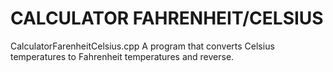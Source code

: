 # CALCULATOR FAHRENHEIT/CELSIUS
CalculatorFarenheitCelsius.cpp
A program that converts Celsius temperatures to Fahrenheit temperatures and reverse.
